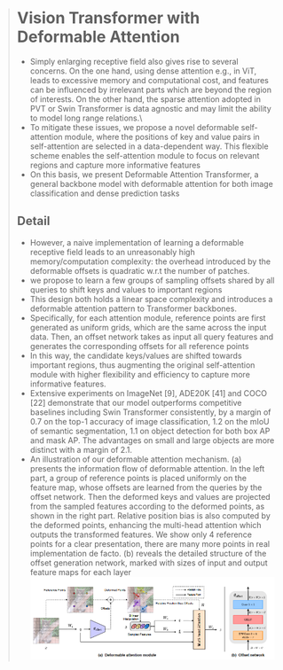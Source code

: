 > # Vision Transformer with Deformable Attention
>
> * Simply enlarging receptive field also gives rise to several concerns. On the one hand, using dense attention e.g., in ViT, leads to excessive memory and computational cost, and features can be influenced by irrelevant parts which are beyond the region of interests. On the other hand, the sparse attention adopted in PVT or Swin Transformer is data agnostic and may limit the ability to model long range relations.\
> * To mitigate these issues, we propose a novel deformable self-attention module, where the positions of key and value pairs in self-attention are selected in a data-dependent way. This flexible scheme enables the self-attention module to focus on relevant regions and capture more informative features
> * On this basis, we present Deformable Attention Transformer, a general backbone model with deformable attention for both image classification and dense prediction tasks
>
> ## Detail
>
> * However, a naive implementation of learning a deformable receptive field leads to an unreasonably high memory/computation complexity: the overhead introduced by the deformable offsets is quadratic w.r.t the number of patches.
> * we propose to learn a few groups of sampling offsets shared by all queries to shift keys and values to important regions
> * This design both holds a linear space complexity and introduces a deformable attention pattern to Transformer backbones.
> * Specifically, for each attention module, reference points are first generated as uniform grids, which are the same across the input data. Then, an offset network takes as input all query features and generates the corresponding offsets for all reference points
> * In this way, the candidate keys/values are shifted towards important regions, thus augmenting the original self-attention module with higher flexibility and efficiency to capture more informative features.
> * Extensive experiments on ImageNet [9], ADE20K [41] and COCO [22] demonstrate that our model outperforms competitive baselines including Swin Transformer consistently, by a margin of 0.7 on the top-1 accuracy of image classification, 1.2 on the mIoU of semantic segmentation, 1.1 on object detection for both box AP and mask AP. The advantages on small and large objects are more distinct with a margin of 2.1.
> * An illustration of our deformable attention mechanism. (a) presents the information flow of deformable attention. In the left part, a group of reference points is placed uniformly on the feature map, whose offsets are learned from the queries by the offset network. Then the deformed keys and values are projected from the sampled features according to the deformed points, as shown in the right part. Relative position bias is also computed by the deformed points, enhancing the multi-head attention which outputs the transformed features. We show only 4 reference points for a clear presentation, there are many more points in real implementation de facto. (b) reveals the detailed structure of the offset generation network, marked with sizes of input and output feature maps for each layer
>   ![1731568691099](images/DeformableAttention/1731568691099.png)

